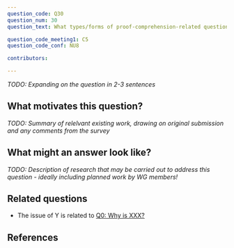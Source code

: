```yaml
---
question_code: Q30 
question_num: 30 
question_text: What types/forms of proof-comprehension-related questions can be meaningfully assessed using currently-available e-assessment platforms? 

question_code_meeting1: C5 
question_code_conf: NU8 

contributors: 

---
```

*TODO: Expanding on the question in 2-3 sentences*

## What motivates this question?

*TODO: Summary of relelvant existing work, drawing on original submission and any comments from the survey*

## What might an answer look like?

*TODO: Description of research that may be carried out to address this question - ideally including planned work by WG members!*

## Related questions

* The issue of Y is related to [Q0: Why is XXX?](Q0)

## References
